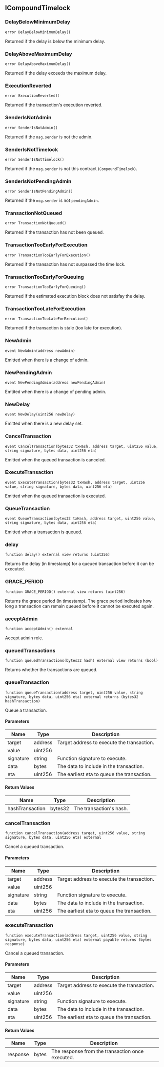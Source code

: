 ## ICompoundTimelock

### DelayBelowMinimumDelay

```solidity
error DelayBelowMinimumDelay()
```

Returned if the delay is below the minimum delay.

### DelayAboveMaximumDelay

```solidity
error DelayAboveMaximumDelay()
```

Returned if the delay exceeds the maximum delay.

### ExecutionReverted

```solidity
error ExecutionReverted()
```

Returned if the transaction's execution reverted.

### SenderIsNotAdmin

```solidity
error SenderIsNotAdmin()
```

Returned if the `msg.sender` is not the admin.

### SenderIsNotTimelock

```solidity
error SenderIsNotTimelock()
```

Returned if the `msg.sender` is not this contract (`CompoundTimelock`).

### SenderIsNotPendingAdmin

```solidity
error SenderIsNotPendingAdmin()
```

Returned if the `msg.sender` is not `pendingAdmin`.

### TransactionNotQueued

```solidity
error TransactionNotQueued()
```

Returned if the transaction has not been queued.

### TransactionTooEarlyForExecution

```solidity
error TransactionTooEarlyForExecution()
```

Returned if the transaction has not surpassed the time lock.

### TransactionTooEarlyForQueuing

```solidity
error TransactionTooEarlyForQueuing()
```

Returned if the estimated execution block does not satisfay the delay.

### TransactionTooLateForExecution

```solidity
error TransactionTooLateForExecution()
```

Returned if the transaction is stale (too late for execution).

### NewAdmin

```solidity
event NewAdmin(address newAdmin)
```

Emitted when there is a change of admin.

### NewPendingAdmin

```solidity
event NewPendingAdmin(address newPendingAdmin)
```

Emtited when there is a change of pending admin.

### NewDelay

```solidity
event NewDelay(uint256 newDelay)
```

Emitted when there is a new delay set.

### CancelTransaction

```solidity
event CancelTransaction(bytes32 txHash, address target, uint256 value, string signature, bytes data, uint256 eta)
```

Emitted when the queued transaction is canceled.

### ExecuteTransaction

```solidity
event ExecuteTransaction(bytes32 txHash, address target, uint256 value, string signature, bytes data, uint256 eta)
```

Emitted when the queued transaction is executed.

### QueueTransaction

```solidity
event QueueTransaction(bytes32 txHash, address target, uint256 value, string signature, bytes data, uint256 eta)
```

Emitted when a transaction is queued.

### delay

```solidity
function delay() external view returns (uint256)
```

Returns the delay (in timestamp) for a queued transaction before it can be executed.

### GRACE_PERIOD

```solidity
function GRACE_PERIOD() external view returns (uint256)
```

Returns the grace period (in timestamp). The grace period indicates how long a transaction can remain queued before it
cannot be executed again.

### acceptAdmin

```solidity
function acceptAdmin() external
```

Accept admin role.

### queuedTransactions

```solidity
function queuedTransactions(bytes32 hash) external view returns (bool)
```

Returns whether the transactions are queued.

### queueTransaction

```solidity
function queueTransaction(address target, uint256 value, string signature, bytes data, uint256 eta) external returns (bytes32 hashTransaction)
```

Queue a transaction.

#### Parameters

| Name      | Type    | Description                                |
| --------- | ------- | ------------------------------------------ |
| target    | address | Target address to execute the transaction. |
| value     | uint256 |                                            |
| signature | string  | Function signature to execute.             |
| data      | bytes   | The data to include in the transaction.    |
| eta       | uint256 | The earliest eta to queue the transaction. |

#### Return Values

| Name            | Type    | Description             |
| --------------- | ------- | ----------------------- |
| hashTransaction | bytes32 | The transaction's hash. |

### cancelTransaction

```solidity
function cancelTransaction(address target, uint256 value, string signature, bytes data, uint256 eta) external
```

Cancel a queued transaction.

#### Parameters

| Name      | Type    | Description                                |
| --------- | ------- | ------------------------------------------ |
| target    | address | Target address to execute the transaction. |
| value     | uint256 |                                            |
| signature | string  | Function signature to execute.             |
| data      | bytes   | The data to include in the transaction.    |
| eta       | uint256 | The earliest eta to queue the transaction. |

### executeTransaction

```solidity
function executeTransaction(address target, uint256 value, string signature, bytes data, uint256 eta) external payable returns (bytes response)
```

Cancel a queued transaction.

#### Parameters

| Name      | Type    | Description                                |
| --------- | ------- | ------------------------------------------ |
| target    | address | Target address to execute the transaction. |
| value     | uint256 |                                            |
| signature | string  | Function signature to execute.             |
| data      | bytes   | The data to include in the transaction.    |
| eta       | uint256 | The earliest eta to queue the transaction. |

#### Return Values

| Name     | Type  | Description                                      |
| -------- | ----- | ------------------------------------------------ |
| response | bytes | The response from the transaction once executed. |

